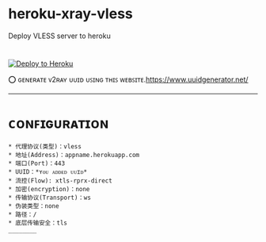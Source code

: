 # heroku-xray-vless

Deploy VLESS server to heroku

#

<p><a href="https://dashboard.heroku.com/new?template=https://github.com/ljohn1/vless"> <img src="https://www.herokucdn.com/deploy/button.svg" alt="Deploy to Heroku" /></a></p>



⭕ ɢᴇɴᴇʀᴀᴛᴇ ᴠ2ʀᴀʏ ᴜᴜɪᴅ ᴜꜱɪɴɢ ᴛʜɪꜱ ᴡᴇʙꜱɪᴛᴇ.https://www.uuidgenerator.net/

______
# ᴄᴏɴꜰɪɢᴜʀᴀᴛɪᴏɴ
```
* 代理协议(类型)：vless 
* 地址(Address)：appname.herokuapp.com
* 端口(Port)：443
* UUID：*ʏᴏᴜ ᴀᴅᴅᴇᴅ ᴜᴜɪᴅ*
* 流控(Flow): xtls-rprx-direct
* 加密(encryption)：none
* 传输协议(Transport)：ws
* 伪装类型：none
* 路径：/
* 底层传输安全：tls
________

